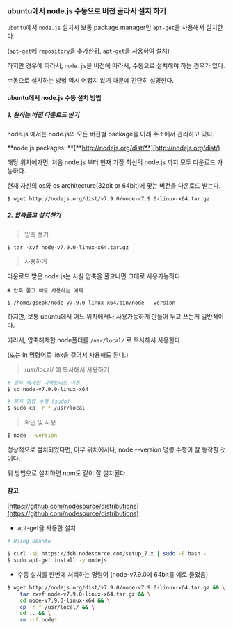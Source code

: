 ### ubuntu에서 node.js 수동으로 버전 골라서 설치 하기

`ubuntu`에서 `node.js` 설치시 보통 package manager인 `apt-get`을 사용해서 설치한다.

\(`apt-get`에 `repository`을 추가한뒤, `apt-get`을 사용하여 설치\)

하지만 경우에 따라서, `node.js`을 버전에 따라서, 수동으로 설치해야 하는 경우가 있다.

수동으로 설치하는 방법 역시 어렵지 않기 때문에 간단히 설명한다.

#### ubuntu에서 node.js 수동 설치 방법

##### 1. 원하는 버전 다운로드 받기

node.js 에서는 node.js의 모든 버전별 package을 아래 주소에서 관리하고 있다.

**node.js packages: **[**http://nodejs.org/dist/**](http://nodejs.org/dist/)

해당 위치에가면, 처음 node.js 부터 현재 가장 최신의 node.js 까지 모두 다운로드 가능하다.

현재 자신의 os와 os architecture\(32bit or 64bit\)에 맞는 버전을 다운로드 받는다.

```bash
$ wget http://nodejs.org/dist/v7.9.0/node-v7.9.0-linux-x64.tar.gz
```

##### **2. 압축풀고 설치하기**

> 압축 풀기

```
$ tar -xvf node-v7.9.0-linux-x64.tar.gz
```

> 사용하기

다운로드 받은 node.js는 사실 압축을 풀고나면 그대로 사용가능하다.

```
# 압축 풀고 바로 사용하는 예제

$ /home/gseok/node-v7.9.0-linux-x64/bin/node --version
```

하지만, 보통 ubuntu에서 어느 위치에서나 사용가능하게 만들어 두고 쓰는게 일반적이다.

따라서, 압축해제한 node폴더를 `/usr/local/` 로 복사해서 사용한다.

\(또는 ln 명령어로 link을 걸어서 사용해도 된다.\)

> /usr/local/ 에 복사해서 사용하기

```bash
# 압축 해제한 디렉토리로 이동
$ cd node-v7.9.0-linux-x64

# 복사 명령 수행 (sudo)
$ sudo cp -r * /usr/local
```

> 확인 및 사용

```bash
$ node --version
```

정상적으로 설치되었다면, 아무 위치에서나, node --version 명령 수행이 잘 동작할 것이다.

위 방법으로 설치하면 npm도 같이 잘 설치된다.

#### 참고

[https://github.com/nodesource/distributions](https://github.com/nodesource/distributions)

* apt-get을 사용한 설치

```bash
# Using Ubuntu

$ curl -sL https://deb.nodesource.com/setup_7.x | sudo -E bash -
$ sudo apt-get install -y nodejs
```

* 수동 설치를 한번에 처리하는 명령어 \(node-v7.9.0에 64bit를 예로 들었음\)

```bash
$ wget http://nodejs.org/dist/v7.9.0/node-v7.9.0-linux-x64.tar.gz && \
    tar zxvf node-v7.9.0-linux-x64.tar.gz && \
    cd node-v7.9.0-linux-x64 && \
    cp -r * /usr/local/ && \
    cd .. && \
    rm -rf node*
```



